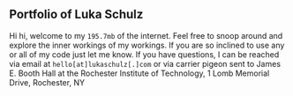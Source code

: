 ## Portfolio of Luka Schulz
Hi hi, welcome to my `195.7mb` of the internet. Feel free to snoop around and explore the inner workings of my workings. If you are so inclined to use any or all of my code just let me know. If you have questions, I can be reached via email at `hello[at]lukaschulz[.]com` or via carrier pigeon sent to James E. Booth Hall at the Rochester Institute of Technology, 1 Lomb Memorial Drive, Rochester, NY

